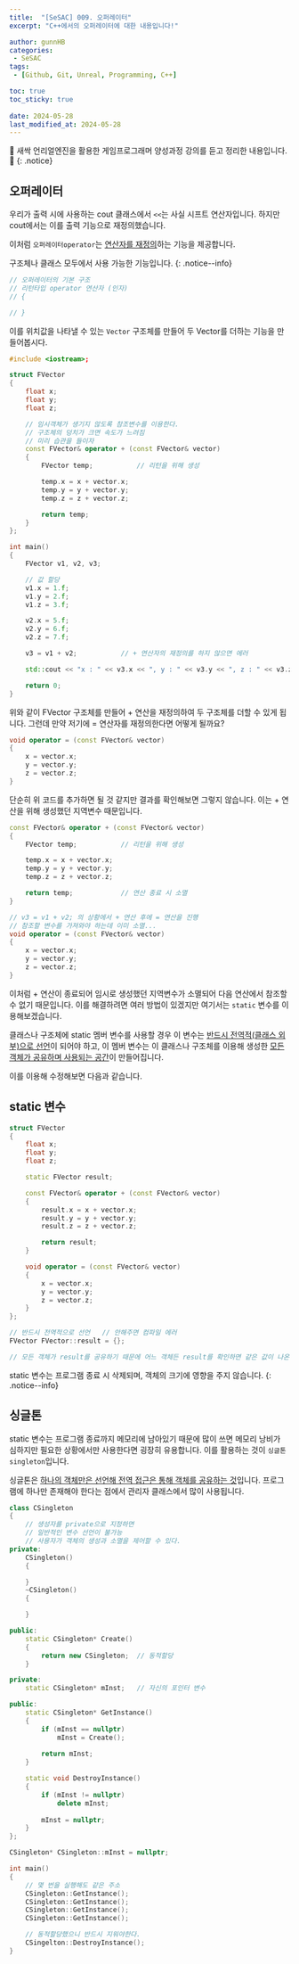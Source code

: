 ```yaml
---
title:  "[SeSAC] 009. 오퍼레이터"
excerpt: "C++에서의 오퍼레이터에 대한 내용입니다!"

author: gunnHB
categories: 
 - SeSAC
tags: 
 - [Github, Git, Unreal, Programming, C++]

toc: true
toc_sticky: true
 
date: 2024-05-28
last_modified_at: 2024-05-28
---
```


🔔 새싹 언리얼엔진을 활용한 게임프로그래머 양성과정 강의를 듣고 정리한 내용입니다. 🔔
{: .notice}

## 오퍼레이터
우리가 출력 시에 사용하는 cout 클래스에서 `<<`는 사실 시프트 연산자입니다. 하지만 cout에서는 이를 출력 기능으로 재정의했습니다. 

이처럼 `오퍼레이터operator`는 <u>연산자를 재정의</u>하는 기능을 제공합니다.

구조체나 클래스 모두에서 사용 가능한 기능입니다.
{: .notice--info}

```c++
// 오퍼레이터의 기본 구조
// 리턴타입 operator 연산자 (인자)
// {

// }
```

이를 위치값을 나타낼 수 있는 `Vector` 구조체를 만들어 두 Vector를 더하는 기능을 만들어봅시다.

```c++
#include <iostream>;

struct FVector
{
	float x;
	float y;
	float z;

	// 임시객체가 생기지 않도록 참조변수를 이용한다.
	// 구조체의 덩치가 크면 속도가 느려짐
	// 미리 습관을 들이자
	const FVector& operator + (const FVector& vector)
	{
		FVector temp;			// 리턴을 위해 생성

		temp.x = x + vector.x;
		temp.y = y + vector.y;
		temp.z = z + vector.z;

		return temp;
	}
};

int main()
{
	FVector v1, v2, v3;

	// 값 할당
	v1.x = 1.f;
	v1.y = 2.f;
	v1.z = 3.f;

	v2.x = 5.f;
	v2.y = 6.f;
	v2.z = 7.f;

	v3 = v1 + v2;			// + 연산자의 재정의를 하지 않으면 에러

	std::cout << "x : " << v3.x << ", y : " << v3.y << ", z : " << v3.z << std::endl;

	return 0;
}
```

위와 같이 FVector 구조체를 만들어 + 연산을 재정의하여 두 구조체를 더할 수 있게 됩니다. 그런데 만약 저기에 = 연산자를 재정의한다면 어떻게 될까요?

```c++
void operator = (const FVector& vector)
{
    x = vector.x;
    y = vector.y;
    z = vector.z;
}
```

단순히 위 코드를 추가하면 될 것 같지만 결과를 확인해보면 그렇지 않습니다. 이는 + 연산을 위해 생성했던 지역변수 때문입니다.

```c++
const FVector& operator + (const FVector& vector)
{
    FVector temp;			// 리턴을 위해 생성

    temp.x = x + vector.x;
    temp.y = y + vector.y;
    temp.z = z + vector.z;

    return temp;            // 연산 종료 시 소멸
}

// v3 = v1 + v2; 의 상황에서 + 연산 후에 = 연산을 진행
// 참조할 변수를 가져와야 하는데 이미 소멸...
void operator = (const FVector& vector)
{
    x = vector.x;
    y = vector.y;
    z = vector.z;
}
```

이처럼 + 연산이 종료되어 임시로 생성했던 지역변수가 소멸되어 다음 연산에서 참조할 수 없기 때문입니다. 
이를 해결하려면 여러 방법이 있겠지만 여기서는 `static` 변수를 이용해보겠습니다.


클래스나 구조체에 static 멤버 변수를 사용할 경우 이 변수는 <u>반드시 전역적(클래스 외부)으로 선언</u>이 되어야 하고,
이 멤버 변수는 이 클래스나 구조체를 이용해 생성한 <u>모든 객체가 공유하며 사용되는 공간</u>이 만들어집니다.

이를 이용해 수정해보면 다음과 같습니다.

## static 변수
```c++
struct FVector
{
    float x;
    float y;
    float z;

    static FVector result;

    const FVector& operator + (const FVector& vector)
    {
        result.x = x + vector.x;
        result.y = y + vector.y;
        result.z = z + vector.z;

        return result;
    }

    void operator = (const FVector& vector)
    {
        x = vector.x;
        y = vector.y;
        z = vector.z;
    }
};

// 반드시 전역적으로 선언   // 안해주면 컴파일 에러
FVector FVector::result = {};

// 모든 객체가 result를 공유하기 때문에 어느 객체든 result를 확인하면 같은 값이 나온다.
```

static 변수는 프로그램 종료 시 삭제되며, 객체의 크기에 영향을 주지 않습니다.
{: .notice--info}

## 싱글톤
static 변수는 프로그램 종료까지 메모리에 남아있기 때문에 많이 쓰면 메모리 낭비가 심하지만 필요한 상황에서만 사용한다면 굉장히 유용합니다.
이를 활용하는 것이 `싱글톤singleton`입니다.

싱글톤은 <u>하나의 객체만은 선언해 전역 접근은 통해 객체를 공유하는 것</u>입니다. 프로그램에 하나만 존재해야 한다는 점에서 관리자 클래스에서 많이 사용됩니다.

```c++
class CSingleton
{
    // 생성자를 private으로 지정하면
    // 일반적인 변수 선언이 불가능
    // 사용자가 객체의 생성과 소멸을 제어할 수 있다.
private:
    CSingleton()
    {

    }
    ~CSingleton()
    {

    }

public:
    static CSingleton* Create()
    {
        return new CSingleton;  // 동적할당
    }

private:
    static CSingleton* mInst;   // 자신의 포인터 변수

public:
    static CSingleton* GetInstance()
    {
        if (mInst == nullptr)
            mInst = Create();
            
        return mInst;
    }

    static void DestroyInstance()
    {
        if (mInst != nullptr)
            delete mInst;
    
        mInst = nullptr;
    }
};

CSingleton* CSingleton::mInst = nullptr;

int main()
{
    // 몇 번을 실행해도 같은 주소
    CSingleton::GetInstance();          
    CSingleton::GetInstance();          
    CSingleton::GetInstance();          
    CSingleton::GetInstance();          

    // 동적할당했으니 반드시 지워야한다.
    CSingelton::DestroyInstance();
}
```